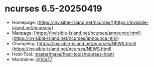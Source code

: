 # ncurses 6.5-20250419
 - Homepage: [https://invisible-island.net/ncurses/](https://invisible-island.net/ncurses/)
 - Manpage: [https://invisible-island.net/ncurses/announce.html](https://invisible-island.net/ncurses/announce.html)
 - Changelog: [https://invisible-island.net/ncurses/NEWS.html](https://invisible-island.net/ncurses/NEWS.html)
 - Host-Tool: [master/make/host-tools/ncurses-host/](https://github.com/Freetz-NG/freetz-ng/tree/master/make/host-tools/ncurses-host/)
 - Maintainer: [@fda77](https://github.com/fda77)

